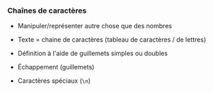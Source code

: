 ### Chaînes de caractères

* Manipuler/représenter autre chose que des nombres
* Texte = chaine de caractères (tableau de caractères / de lettres)

* Définition à l'aide de guillemets simples ou doubles
* Échappement (guillemets)
* Caractères spéciaux (`\n`)
